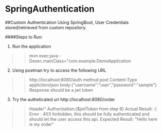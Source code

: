 # SpringAuthentication
##Custom Authentication Using SpringBoot, User Credentials stored/retrieved from custom repository.


####Steps to Run:
1. Run the application
>>mvn exec:java -Dexec.mainClass="com.example.DemoApplication

2. Using postman  try to access the following URL
>>http://localhost:8080/auth
>>method post
>>Content-Type appliction/json
>>body:{"username":"user","password":"sample"}
>>Response should be a jwt token

3. Try the autheticated url  http://localhost:8080/order
>>Header"
>>Authorization:{$jwtToken from step 6}
>>Actual Result: :(
>>Error : 403 forbidden, this should be fully authenticated and should let the user access this api.
>>Expected Result:
>>"Hello here is my order"
